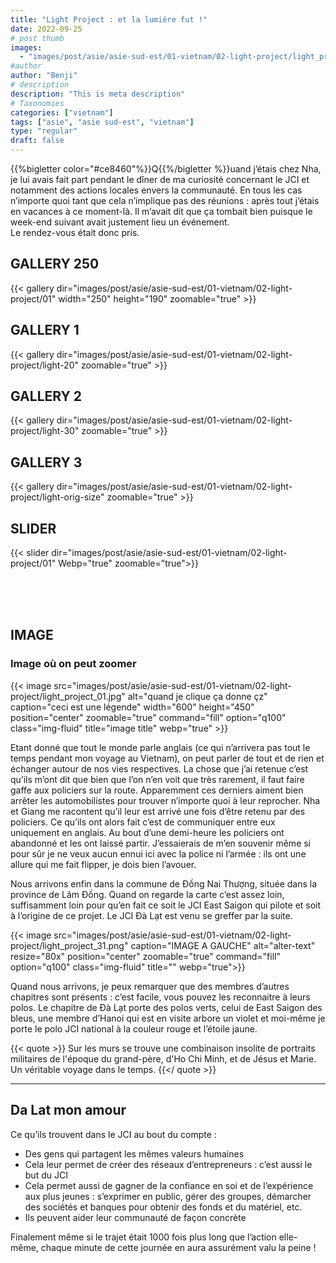 ```yaml
---
title: "Light Project : et la lumière fut !"
date: 2022-09-25
# post thumb
images:
  - "images/post/asie/asie-sud-est/01-vietnam/02-light-project/light_project_cover.webp"
#author
author: "Benji"
# description
description: "This is meta description"
# Taxonomies
categories: ["vietnam"]
tags: ["asie", "asie sud-est", "vietnam"]
type: "regular"
draft: false
---
```



{{%bigletter color="#ce8460"%}}Q{{%/bigletter %}}uand j’étais chez Nha, je lui avais fait part pendant le dîner de ma curiosité concernant le JCI et notamment des actions locales envers la communauté. En tous les cas n’importe quoi tant que cela n’implique pas des réunions : après tout j’étais en vacances à ce moment-là. Il m’avait dit que ça tombait bien puisque le week-end suivant avait justement lieu un événement.
<br>
Le rendez-vous était donc pris.

## GALLERY 250

{{< gallery dir="images/post/asie/asie-sud-est/01-vietnam/02-light-project/01" width="250" height="190" zoomable="true" >}}



## GALLERY 1
<!-- 20 -->
{{< gallery 
  dir="images/post/asie/asie-sud-est/01-vietnam/02-light-project/light-20" 
  zoomable="true" >}}

## GALLERY 2

<!-- 30 -->
{{< gallery 
dir="images/post/asie/asie-sud-est/01-vietnam/02-light-project/light-30" 
zoomable="true" >}}

## GALLERY 3
<!-- SIZE ORIG -->
{{< gallery 
dir="images/post/asie/asie-sud-est/01-vietnam/02-light-project/light-orig-size" 
zoomable="true" >}}



## SLIDER


{{< slider 
  dir="images/post/asie/asie-sud-est/01-vietnam/02-light-project/01"
  Webp="true"
  zoomable="true">}}


<br><br><br>


## IMAGE

### Image où on peut zoomer


<!-- todo align text caption center -->
{{< image src="images/post/asie/asie-sud-est/01-vietnam/02-light-project/light_project_01.jpg" 
  alt="quand je clique ça donne çz" 
  caption="ceci est une légende" 
  width="600" height="450"
  position="center"
  zoomable="true"
  command="fill" option="q100" class="img-fluid" title="image title"  webp="true" >}}


Etant donné que tout le monde parle anglais (ce qui n’arrivera pas tout le temps pendant mon voyage au Vietnam), on peut parler de tout et de rien et échanger autour de nos vies respectives. La chose que j’ai retenue c’est qu’ils m’ont dit que bien que l’on n’en voit que très rarement, il faut faire gaffe aux policiers sur la route. Apparemment ces derniers aiment bien arrêter les automobilistes pour trouver n’importe quoi à leur reprocher. Nha et Giang me racontent qu’il leur est arrivé une fois d’être retenu par des policiers. Ce qu’ils ont alors fait c’est de communiquer entre eux uniquement en anglais. Au bout d’une demi-heure les policiers ont abandonné et les ont laissé partir. J’essaierais de m’en souvenir même si pour sûr je ne veux aucun ennui ici avec la police ni l’armée : ils ont une allure qui me fait flipper, je dois bien l’avouer.

Nous arrivons enfin dans la commune de Đồng Nai Thượng, située dans la province de Lâm Đồng. Quand on regarde la carte c’est assez loin, suffisamment loin pour qu’en fait ce soit le JCI East Saigon qui pilote et soit à l’origine de ce projet. Le JCI Đà Lạt est venu se greffer par la suite.

{{< 
  image src="images/post/asie/asie-sud-est/01-vietnam/02-light-project/light_project_31.png" 
  caption="IMAGE A GAUCHE"
  alt="alter-text" 
  resize="80x"
  position="center"
  zoomable="true"
  command="fill" option="q100" class="img-fluid" title=""
  webp="true">}}


Quand nous arrivons, je peux remarquer que des membres d’autres chapitres sont présents : c’est facile, vous pouvez les reconnaitre à leurs polos. Le chapitre de Đà Lạt porte des polos verts, celui de East Saigon des bleus, une membre d’Hanoi qui est en visite arbore un violet et moi-même je porte le polo JCI national à la couleur rouge et l’étoile jaune.


{{< quote >}}
Sur les murs se trouve une combinaison insolite de portraits militaires de l'époque du grand-père, d'Ho Chi Minh, et de Jésus et Marie. Un véritable voyage dans le temps.
{{</ quote >}}

<hr>

## Da Lat mon amour 

Ce qu’ils trouvent dans le JCI au bout du compte :

- Des gens qui partagent les mêmes valeurs humaines
- Cela leur permet de créer des réseaux d’entrepreneurs : c’est aussi le but du JCI
- Cela permet aussi de gagner de la confiance en soi et de l’expérience aux plus jeunes : s’exprimer en public, gérer des groupes, démarcher des sociétés et banques pour obtenir des fonds et du matériel, etc.
- Ils peuvent aider leur communauté de façon concrète

Finalement même si le trajet était 1000 fois plus long que l’action elle-même, chaque minute de cette journée en aura assurément valu la peine !
